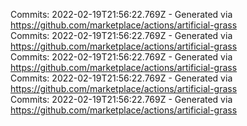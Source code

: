 Commits: 2022-02-19T21:56:22.769Z - Generated via https://github.com/marketplace/actions/artificial-grass
<br>
Commits: 2022-02-19T21:56:22.769Z - Generated via https://github.com/marketplace/actions/artificial-grass
<br>
Commits: 2022-02-19T21:56:22.769Z - Generated via https://github.com/marketplace/actions/artificial-grass
<br>
Commits: 2022-02-19T21:56:22.769Z - Generated via https://github.com/marketplace/actions/artificial-grass
<br>
Commits: 2022-02-19T21:56:22.769Z - Generated via https://github.com/marketplace/actions/artificial-grass
<br>
